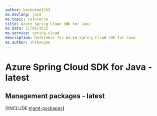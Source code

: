 ```yaml
---
author: backwind1233
ms.devlang: java
ms.topic: reference
title: Azure Spring Cloud SDK for Java
ms.data: 11/08/2022
ms.service: spring-cloud
description: Reference for Azure Spring Cloud SDK for Java
ms.author: zhihaoguo
---
```

# Azure Spring Cloud SDK for Java - latest

## Management packages - latest
[!INCLUDE [mgmt-packages](spring-cloud-mgmt-index.md)]